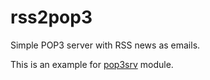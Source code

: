 # rss2pop3

Simple POP3 server with RSS news as emails.

This is an example for [pop3srv](https://github.com/pkierski/pop3srv) module.
